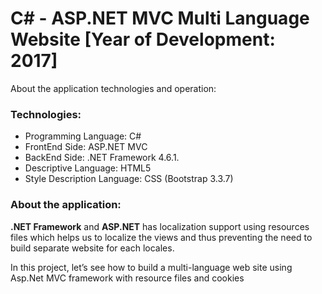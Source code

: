 # C# - ASP.NET MVC Multi Language Website [Year of Development: 2017]

About the application technologies and operation:

### Technologies:
- Programming Language: C#
- FrontEnd Side: ASP.NET MVC
- BackEnd Side: .NET Framework 4.6.1.
- Descriptive Language: HTML5
- Style Description Language: CSS (Bootstrap 3.3.7)
 
### About the application:

**.NET Framework** and **ASP.NET** has localization support using resources files which helps us to localize the views and thus preventing the need to build separate website for each locales.

In this project, let’s see how to build a multi-language web site using Asp.Net MVC framework with resource files and cookies